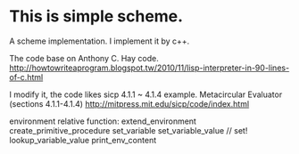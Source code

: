 This is simple scheme.
===========
A scheme implementation.
I implement it by c++.

The code base on Anthony C. Hay code.
http://howtowriteaprogram.blogspot.tw/2010/11/lisp-interpreter-in-90-lines-of-c.html

I modify it, the code likes sicp 4.1.1 ~ 4.1.4 example.
Metacircular Evaluator (sections 4.1.1-4.1.4)
http://mitpress.mit.edu/sicp/code/index.html

environment relative function:
extend_environment
create_primitive_procedure
set_variable
set_variable_value // set!
lookup_variable_value
print_env_content
